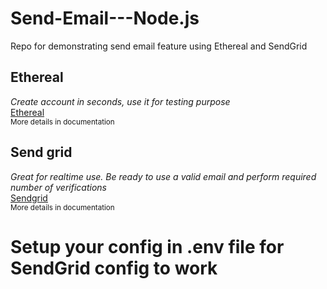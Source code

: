 # Send-Email---Node.js
Repo for demonstrating send email feature using Ethereal and SendGrid

## Ethereal
  <em> Create account in seconds, use it for testing purpose</em><br>
  <a href='https://ethereal.email/'>Ethereal</a><br>
  <small>More details in documentation</small>

## Send grid
  <em>Great for realtime use. Be ready to use a valid email and perform required number of verifications</em><br>
  <a href='https://sendgrid.com/en-us'>Sendgrid</a><br>
  <small>More details in documentation</small>

# Setup your config in .env file for SendGrid config to work
